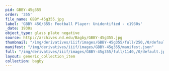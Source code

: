 ```yaml
---
pid: GBBY-45g355
order: '355'
file_name: GBBY-45g355.jpg
label: 'GBBY 45G/355: Football Player: Unidentified - c1930s'
_date: 1930s
object_type: glass plate negative
source: http://archives.nd.edu/Bagby/GBBY-45g355.jpg
thumbnail: "/img/derivatives/iiif/images/GBBY-45g355/full/250,/0/default.jpg"
manifest: "/img/derivatives/iiif/images/GBBY-45g355/manifest.json"
full: "/img/derivatives/iiif/images/GBBY-45g355/full/1140,/0/default.jpg"
layout: generic_collection_item
collection: bagby
---
```

